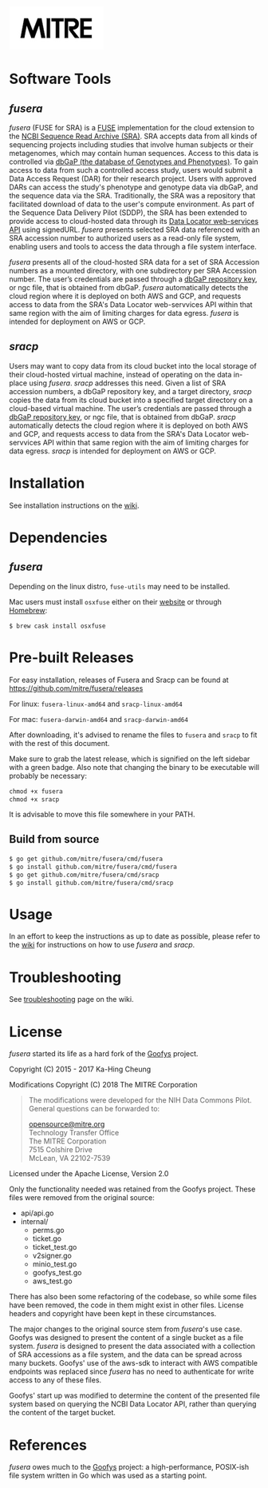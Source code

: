 ![mitrelogo-black](static/mitrelogo-black.jpg)

# Software Tools

*fusera*
---

*fusera* (FUSE for SRA) is a [FUSE](https://en.wikipedia.org/wiki/Filesystem_in_Userspace) implementation for the cloud extension to the [NCBI Sequence Read Archive (SRA)](https://www.ncbi.nlm.nih.gov/sra). SRA accepts data from all kinds of sequencing projects including  studies that involve human subjects or their metagenomes, which may contain human sequences. Access to this data is controlled via [dbGaP (the database of Genotypes and Phenotypes)](https://www.ncbi.nlm.nih.gov/gap/).  To gain access to data from such a controlled access study, users would submit a Data Access Request (DAR) for their research project.  Users with approved DARs can access the study's phenotype and genotype data via dbGaP, and the sequence data via the SRA.  Traditionally, the SRA was a repository that facilitated download of data to the user's compute environment.  As part of the Sequence Data Delivery Pilot (SDDP), the SRA has been extended to provide access to cloud-hosted data through its [Data Locator web-services API](https://www.ncbi.nlm.nih.gov/Traces/sdl/1/)  using signedURL.  *fusera* presents selected SRA data referenced with an SRA accession number to authorized users as a read-only file system, enabling users and tools to access the data through a file system interface.  

*fusera* presents all of the cloud-hosted SRA data for a set of SRA Accession numbers as a mounted directory, with one subdirectory per SRA Accession number. The user’s credentials are passed through a [dbGaP repository key](https://www.ncbi.nlm.nih.gov/books/NBK63512/), or ngc file, that is obtained from dbGaP.  *fusera* automatically detects the cloud region where it is deployed on both AWS and GCP, and requests access to data from the SRA's Data Locator web-servvices API within that same region with the aim of limiting charges for data egress. *fusera* is intended for deployment on AWS or GCP.

## *sracp*

Users may want to copy data from its cloud bucket into the local storage of their cloud-hosted virtual machine, instead of operating on the data in-place using *fusera*.  *sracp* addresses this need.   Given a list of SRA accession numbers, a dbGaP repository key, and a target directory, *sracp* copies the data from its cloud bucket into a specified target directory on a cloud-based virtual machine.  The user’s credentials are passed through a [dbGaP repository key](https://www.ncbi.nlm.nih.gov/books/NBK63512/), or ngc file, that is obtained from dbGaP.  *sracp* automatically detects the cloud region where it is deployed on both AWS and GCP, and requests access to data from the SRA's Data Locator web-servvices API within that same region with the aim of limiting charges for data egress. *sracp* is intended for deployment on AWS or GCP.

# Installation

See installation instructions on the [wiki](https://github.com/mitre/fusera/wiki/Installing-Fusera).

# Dependencies

## *fusera*

Depending on the linux distro, `fuse-utils` may need to be installed.

Mac users must install `osxfuse` either on their [website](https://osxfuse.github.io) or through [Homebrew](http://brew.sh/):

```ShellSession
$ brew cask install osxfuse
```

# Pre-built Releases

For easy installation, releases of Fusera and Sracp can be found at https://github.com/mitre/fusera/releases

For linux: `fusera-linux-amd64` and `sracp-linux-amd64`

For mac: `fusera-darwin-amd64` and `sracp-darwin-amd64`

After downloading, it's advised to rename the files to `fusera` and `sracp` to fit with the rest of this document.

Make sure to grab the latest release, which is signified on the left sidebar with a green badge. Also note that changing the binary to be executable will probably be necessary:
```ShellSession
chmod +x fusera
chmod +x sracp
```

It is advisable to move this file somewhere in your PATH.

## Build from source


```ShellSession
$ go get github.com/mitre/fusera/cmd/fusera
$ go install github.com/mitre/fusera/cmd/fusera
$ go get github.com/mitre/fusera/cmd/sracp
$ go install github.com/mitre/fusera/cmd/sracp
```

Usage
===

In an effort to keep the instructions as up to date as possible, please refer to the [wiki](https://github.com/mitre/fusera/wiki/) for instructions on how to use *fusera* and *sracp*.

Troubleshooting
===

See [troubleshooting](https://github.com/mitre/fusera/wiki/Troubleshooting) page on the wiki.

License
===

*fusera* started its life as a hard fork of the [Goofys](https://github.com/kahing/goofys) project.

Copyright (C) 2015 - 2017 Ka-Hing Cheung

Modifications Copyright (C) 2018  The MITRE Corporation

> The modifications were developed for the NIH Data Commons Pilot. General questions can be forwarded to:
>
> opensource@mitre.org  
> Technology Transfer Office  
> The MITRE Corporation  
> 7515 Colshire Drive  
> McLean, VA 22102-7539  

Licensed under the Apache License, Version 2.0

Only the functionality needed was retained from the Goofys project. These files were removed from the original source:
- api/api.go
- internal/
	- perms.go
	- ticket.go
	- ticket_test.go
	- v2signer.go
	- minio_test.go
	- goofys_test.go
	- aws_test.go

There has also been some refactoring of the codebase, so while some files have been removed, the code in them might exist in other files. License headers and copyright have been kept in these circumstances.

The major changes to the original source stem from *fusera*'s use case.  Goofys was designed to present the content of a single bucket as a file system.  *fusera* is designed to present the data associated with a collection of SRA accessions as a file system, and the data can be spread across many buckets.  Goofys' use of the aws-sdk to interact with AWS compatible endpoints was replaced since *fusera* has no need to authenticate for write access to any of these files.

Goofys' start up was modified to determine the content of the presented file system based on querying the NCBI Data Locator API, rather than querying the content of the target bucket. 

References
===

*fusera* owes much to the [Goofys](https://github.com/kahing/goofys) project: a high-performance, POSIX-ish file system written in Go which was used as a starting point.

